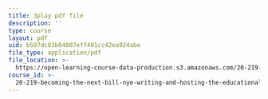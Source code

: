 ```yaml
---
title: 3play pdf file
description: ''
type: course
layout: pdf
uid: b597dc83b04007ef7401cc42ea924abe
file_type: application/pdf
file_location: >-
  https://open-learning-course-data-production.s3.amazonaws.com/20-219-becoming-the-next-bill-nye-writing-and-hosting-the-educational-show-january-iap-2015/b597dc83b04007ef7401cc42ea924abe_qkkI9Z9tKvo.pdf
course_id: >-
  20-219-becoming-the-next-bill-nye-writing-and-hosting-the-educational-show-january-iap-2015
---
```

